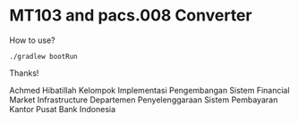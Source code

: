 # MT103 and pacs.008 Converter
How to use?
```
./gradlew bootRun
```

Thanks!


Achmed Hibatillah
Kelompok Implementasi Pengembangan Sistem Financial Market Infrastructure
Departemen Penyelenggaraan Sistem Pembayaran
Kantor Pusat Bank Indonesia
